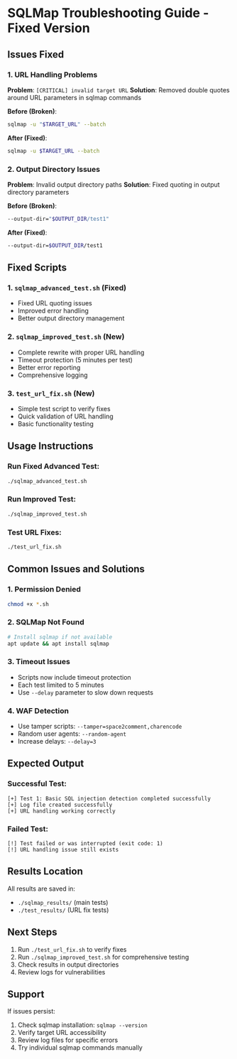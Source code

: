 # SQLMap Troubleshooting Guide - Fixed Version

## Issues Fixed

### 1. URL Handling Problems
**Problem**: `[CRITICAL] invalid target URL`
**Solution**: Removed double quotes around URL parameters in sqlmap commands

**Before (Broken)**:
```bash
sqlmap -u "$TARGET_URL" --batch
```

**After (Fixed)**:
```bash
sqlmap -u $TARGET_URL --batch
```

### 2. Output Directory Issues
**Problem**: Invalid output directory paths
**Solution**: Fixed quoting in output directory parameters

**Before (Broken)**:
```bash
--output-dir="$OUTPUT_DIR/test1"
```

**After (Fixed)**:
```bash
--output-dir=$OUTPUT_DIR/test1
```

## Fixed Scripts

### 1. `sqlmap_advanced_test.sh` (Fixed)
- Fixed URL quoting issues
- Improved error handling
- Better output directory management

### 2. `sqlmap_improved_test.sh` (New)
- Complete rewrite with proper URL handling
- Timeout protection (5 minutes per test)
- Better error reporting
- Comprehensive logging

### 3. `test_url_fix.sh` (New)
- Simple test script to verify fixes
- Quick validation of URL handling
- Basic functionality testing

## Usage Instructions

### Run Fixed Advanced Test:
```bash
./sqlmap_advanced_test.sh
```

### Run Improved Test:
```bash
./sqlmap_improved_test.sh
```

### Test URL Fixes:
```bash
./test_url_fix.sh
```

## Common Issues and Solutions

### 1. Permission Denied
```bash
chmod +x *.sh
```

### 2. SQLMap Not Found
```bash
# Install sqlmap if not available
apt update && apt install sqlmap
```

### 3. Timeout Issues
- Scripts now include timeout protection
- Each test limited to 5 minutes
- Use `--delay` parameter to slow down requests

### 4. WAF Detection
- Use tamper scripts: `--tamper=space2comment,charencode`
- Random user agents: `--random-agent`
- Increase delays: `--delay=3`

## Expected Output

### Successful Test:
```
[+] Test 1: Basic SQL injection detection completed successfully
[+] Log file created successfully
[+] URL handling working correctly
```

### Failed Test:
```
[!] Test failed or was interrupted (exit code: 1)
[!] URL handling issue still exists
```

## Results Location

All results are saved in:
- `./sqlmap_results/` (main tests)
- `./test_results/` (URL fix tests)

## Next Steps

1. Run `./test_url_fix.sh` to verify fixes
2. Run `./sqlmap_improved_test.sh` for comprehensive testing
3. Check results in output directories
4. Review logs for vulnerabilities

## Support

If issues persist:
1. Check sqlmap installation: `sqlmap --version`
2. Verify target URL accessibility
3. Review log files for specific errors
4. Try individual sqlmap commands manually